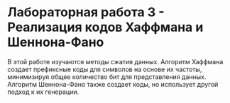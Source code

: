 # Лабораторная работа 3 - Реализация кодов Хаффмана и Шеннона-Фано
В этой работе изучаются методы сжатия данных. Алгоритм Хаффмана создает префиксные коды для символов на основе их частоты, минимизируя общее количество бит для представления данных. Алгоритм Шеннона-Фано также создает коды, но использует другой подход к их генерации.